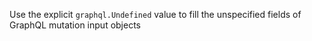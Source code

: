 Use the explicit `graphql.Undefined` value to fill the unspecified fields of GraphQL mutation input objects
